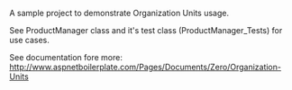 A sample project to demonstrate Organization Units usage.

See ProductManager class and it's test class (ProductManager_Tests) for use cases.

See documentation fore more: http://www.aspnetboilerplate.com/Pages/Documents/Zero/Organization-Units

